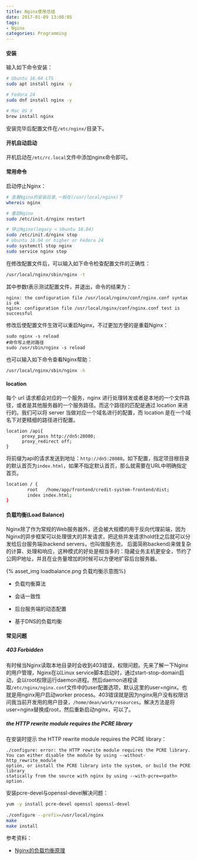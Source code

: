 ```yaml
---
title: Nginx使用总结
date: 2017-01-09 13:08:05
tags:
- Nginx
categories: Programming
---
```


#### 安装

输入如下命令安装：

```Bash
# Ubuntu 16.04 LTS
sudo apt install nginx -y

# Fedora 24
sudo dnf install nginx -y

# Mac OS X
brew install nginx
```

安装完毕后配置文件在`/etc/nginx/`目录下。

<!-- more -->

#### 开机自动启动

开机启动在`/etc/rc.local`文件中添加nginx命令即可。

#### 常用命令

启动停止Nginx：

```Bash
# 查看Nginx的安装目录,一般在(/usr/local/nginx)下
whereis nginx

# 重启Nginx
sudo /etc/init.d/nginx restart

# 停止Nginx(legacy < Ubuntu 16.04)
sudo /etc/init.d/nginx stop
# Ubuntu 16.04 or higher or Fedora 24
sudo systemctl stop nginx
sudo service nginx stop
```

在修改配置文件后，可以输入如下命令检查配置文件的正确性：

```Bash
/usr/local/nginx/sbin/nginx -t
```

其中参数t表示测试配置文件，并退出，命令的结果为：

```
nginx: the configuration file /usr/local/nginx/conf/nginx.conf syntax is ok
nginx: configuration file /usr/local/nginx/conf/nginx.conf test is successful
```

修改后使配置文件生效可以重启Nginx，不过更加方便的是重载Nginx：

```shell
sudo nginx -s reload
#命令写上绝对路径
sudo /usr/sbin/nginx -s reload
```

也可以输入如下命令查看Nginx帮助：

```Bash
/usr/local/nginx/sbin/nginx -h
```


#### location

每个 url 请求都会对应的一个服务，nginx 进行处理转发或者是本地的一个文件路径，或者是其他服务器的一个服务路径。而这个路径的匹配是通过 location 来进行的。我们可以将 server 当做对应一个域名进行的配置，而 location 是在一个域名下对更精细的路径进行配置。

```
location /api{
      proxy_pass http://dn5:28080;
      proxy_redirect off;
}
```

将前缀为api的请求发送到地址：`http://dn5:28080`。如下配置，指定项目根目录的默认首页为`index.html`，如果不指定默认首页，那么就需要在URL中明确指定首页。

```bash
location / {
        root   /home/app/frontend/credit-system-frontend/dist;
        index index.html;
}
```

#### 负载均衡(Load Balance)

Nginx除了作为常规的Web服务器外，还会被大规模的用于反向代理前端，因为Nginx的异步框架可以处理很大的并发请求，把这些并发请求hold住之后就可以分发给后台服务端(backend servers，也叫做服务池， 后面简称backend)来做复杂的计算、处理和响应，这种模式的好处是相当多的：隐藏业务主机更安全，节约了公网IP地址，并且在业务量增加的时候可以方便地扩容后台服务器。

{% asset_img loadbalance.png 负载均衡示意图%}

* 负载均衡算法

* 会话一致性

* 后台服务端的动态配置

* 基于DNS的负载均衡

#### 常见问题

##### 403 Forbidden

有时候当Nginx读取本地目录时会收到403错误，权限问题。先来了解一下Nginx的用户管理，Nginx在以Linux service脚本启动时，通过start-stop-domain启动，会以root权限运行daemon进程。然后daemon进程读取`/etc/nginx/nginx.conf`文件中的user配置选项，默认这里的user=nginx。也就是用nginx用户启动worker process。403错误就是因为nginx用户没有权限访问我当前开发用的用户目录，`/home/dean/work/resources`。解决方法是将user=nginx替换成root，然后重新启动nginx，可以了。

#####  the HTTP rewrite module requires the PCRE library

在安装时提示 the HTTP rewrite module requires the PCRE library：

```
./configure: error: the HTTP rewrite module requires the PCRE library.
You can either disable the module by using --without-http_rewrite_module
option, or install the PCRE library into the system, or build the PCRE library
statically from the source with nginx by using --with-pcre=<path> option.
```

安装pcre-devel与openssl-devel解决问题：

```Bash
yum -y install pcre-devel openssl openssl-devel
 
./configure --prefix=/usr/local/nginx
make
make install
```

参考资料：

* [Nginx的负载均衡原理](http://kb.cnblogs.com/page/559213/)